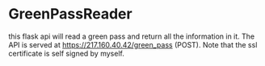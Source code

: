 # GreenPassReader
this flask api will read a green pass and return all the information in it.
The API is served at https://217.160.40.42/green_pass (POST). Note that the ssl certificate is self signed by myself.
